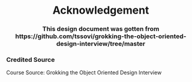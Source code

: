 <h1 align="center">Acknowledgement</h1>
<h3 align="center">This design document was gotten from https://github.com/tssovi/grokking-the-object-oriented-design-interview/tree/master</h3>

### Credited Source
Course Source: Grokking the Object Oriented Design Interview